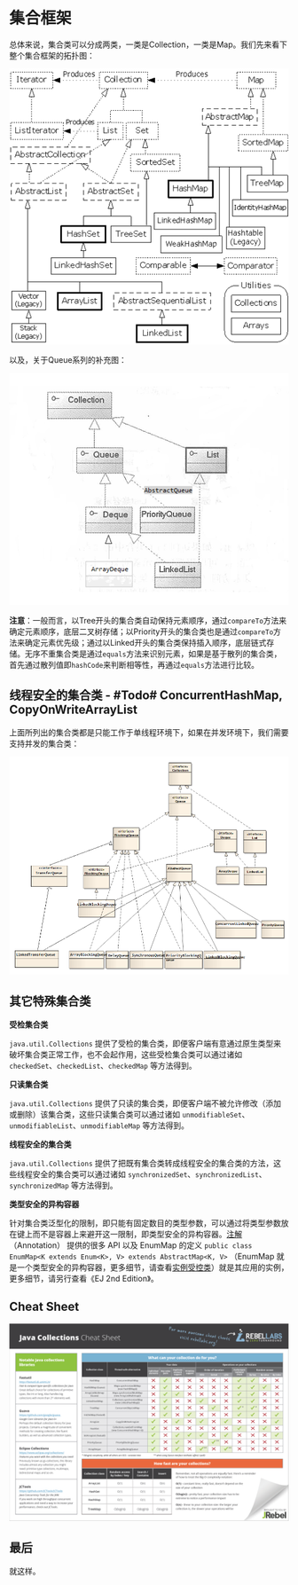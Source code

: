 # 集合框架

总体来说，集合类可以分成两类，一类是Collection，一类是Map。我们先来看下整个集合框架的拓扑图：

![The Collection Framework Topology](theCollectionFrameworkTopology.png)

以及，关于Queue系列的补充图：

![](theQueueTopology.png)

**注意**：一般而言，以Tree开头的集合类自动保持元素顺序，通过`compareTo`方法来确定元素顺序，底层二叉树存储；以Priority开头的集合类也是通过`compareTo`方法来确定元素优先级；通过以Linked开头的集合类保持插入顺序，底层链式存储。无序不重集合类是通过`equals`方法来识别元素，如果是基于散列的集合类，首先通过散列值即`hashCode`来判断相等性，再通过`equals`方法进行比较。

## 线程安全的集合类 - #Todo# ConcurrentHashMap, CopyOnWriteArrayList

上面所列出的集合类都是只能工作于单线程环境下，如果在并发环境下，我们需要支持并发的集合类：

![](theThreadSafeCollectionFrameworkTopology.jpg)

## 其它特殊集合类

**受检集合类**

`java.util.Collections` 提供了受检的集合类，即便客户端有意通过原生类型来破坏集合类正常工作，也不会起作用，这些受检集合类可以通过诸如 `checkedSet`、`checkedList`、`checkedMap` 等方法得到。

**只读集合类**

`java.util.Collections` 提供了只读的集合类，即便客户端不被允许修改（添加或删除）该集合类，这些只读集合类可以通过诸如 `unmodifiableSet`、`unmodifiableList`、`unmodifiableMap` 等方法得到。

**线程安全的集合类**

`java.util.Collections` 提供了把既有集合类转成线程安全的集合类的方法，这些线程安全的集合类可以通过诸如 `synchronizedSet`、`synchronizedList`、`synchronizedMap` 等方法得到。

**类型安全的异构容器**

针对集合类泛型化的限制，即只能有固定数目的类型参数，可以通过将类型参数放在键上而不是容器上来避开这一限制，即类型安全的异构容器。[注解](Annotation.md)（Annotation） 提供的很多 API 以及 EnumMap 的定义 `public class EnumMap<K extends Enum<K>, V> extends AbstractMap<K, V>` （EnumMap 就是一个类型安全的异构容器，更多细节，请查看[实例受控类](InstanceControlledClass.md)）就是其应用的实例，更多细节，请另行查看《EJ 2nd Edition》。

## Cheat Sheet

![the Java Collections CheatSheet](theJavaCollectionsCheatSheet.png)

## 最后

就这样。
